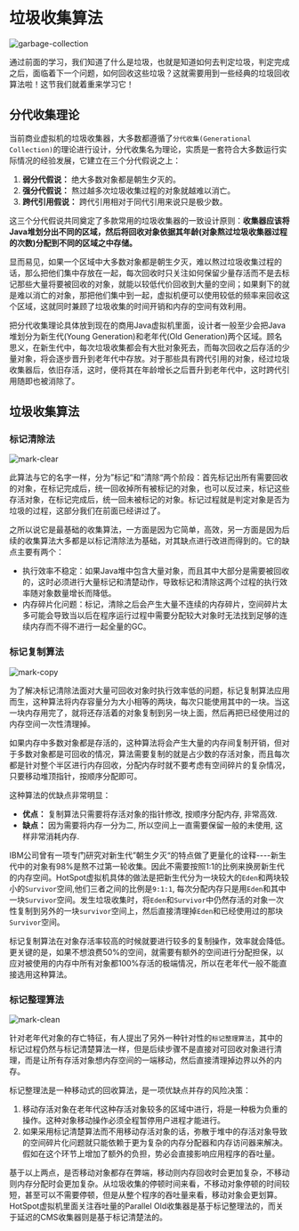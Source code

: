 # 垃圾收集算法

![garbage-collection](https://i.loli.net/2021/05/03/x8SitcsYpLDrWU5.jpg)

通过前面的学习，我们知道了什么是垃圾，也就是知道如何去判定垃圾，判定完成之后，面临着下一个问题，如何回收这些垃圾？这就需要用到一些经典的垃圾回收算法啦！这节我们就着重来学习它！

## 分代收集理论

当前商业虚拟机的垃圾收集器，大多数都遵循了`分代收集(Generational Collection)`的理论进行设计，分代收集名为理论，实质是一套符合大多数运行实际情况的经验发展，它建立在三个分代假说之上：

1. **弱分代假说：** 绝大多数对象都是朝生夕灭的。
2. **强分代假说：** 熬过越多次垃圾收集过程的对象就越难以消亡。
3. **跨代引用假说：** 跨代引用相对于同代引用来说只是极少数。

这三个分代假说共同奠定了多款常用的垃圾收集器的一致设计原则：**收集器应该将Java堆划分出不同的区域，然后将回收对象依据其年龄(对象熬过垃圾收集器过程的次数)分配到不同的区域之中存储。**

显而易见，如果一个区域中大多数对象都是朝生夕灭，难以熬过垃圾收集过程的话，那么把他们集中存放在一起，每次回收时只关注如何保留少量存活而不是去标记那些大量将要被回收的对象，就能以较低代价回收到大量的空间；如果剩下的就是难以消亡的对象，那把他们集中到一起，虚拟机便可以使用较低的频率来回收这个区域，这就同时兼顾了垃圾收集的时间开销和内存的空间有效利用。

把分代收集理论具体放到现在的商用Java虚拟机里面，设计者一般至少会把Java堆划分为新生代(Young Generation)和老年代(Old Generation)两个区域。顾名思义，在新生代中，每次垃圾收集都会有大批对象死去，而每次回收之后存活的少量对象，将会逐步晋升到老年代中存放。对于那些具有跨代引用的对象，经过垃圾收集器后，依旧存活，这时，便将其在年龄增长之后晋升到老年代中，这时跨代引用随即也被消除了。

## 垃圾收集算法

### 标记清除法

![mark-clear](https://i.loli.net/2021/05/03/MVu27KnWDS3xQhO.png)

此算法与它的名字一样，分为”标记“和”清除“两个阶段：首先标记出所有需要回收的对象，在标记完成后，统一回收掉所有被标记的对象，也可以反过来，标记这些存活对象，在标记完成后，统一回未被标记的对象。标记过程就是判定对象是否为垃圾的过程，这部分我们在前面已经讲过了。

之所以说它是最基础的收集算法，一方面是因为它简单，高效，另一方面是因为后续的收集算法大多都是以标记清除法为基础，对其缺点进行改进而得到的。它的缺点主要有两个：

* 执行效率不稳定：如果Java堆中包含大量对象，而且其中大部分是需要被回收的，这时必须进行大量标记和清楚动作，导致标记和清除这两个过程的执行效率随对象数量增长而降低。
* 内存碎片化问题：标记，清除之后会产生大量不连续的内存碎片，空间碎片太多可能会导致当以后在程序运行过程中需要分配较大对象时无法找到足够的连续内存而不得不进行一起全量的GC。

### 标记复制算法

![mark-copy](https://i.loli.net/2021/05/03/2OQgcsTVPueNBZU.png)

为了解决标记清除法面对大量可回收对象时执行效率低的问题，标记复制算法应用而生，这种算法将内存容量分为大小相等的两块，每次只能使用其中的一块。当这一块内存用完了，就将还存活着的对象复制到另一块上面，然后再把已经使用过的内存空间一次性清理掉。

如果内存中多数对象都是存活的，这种算法将会产生大量的内存间复制开销，但对于多数对象都是可回收的情况，算法需要复制的就是占少数的存活对象，而且每次都是针对整个半区进行内存回收，分配内存时就不要考虑有空间碎片的复杂情况，只要移动堆顶指针，按顺序分配即可。

这种算法的优缺点非常明显：

* **优点：** 复制算法只需要将存活对象的指针修改, 按顺序分配内存, 非常高效.
* **缺点：** 因为需要将内存一分为二, 所以空间上一直需要保留一般的未使用, 这样非常消耗内存.

IBM公司曾有一项专门研究对新生代”朝生夕灭“的特点做了更量化的诠释----新生代中的对象有98%是熬不过第一轮收集。因此不需要按照1:1的比例来换房新生代的内存空间。HotSpot虚拟机具体的做法是把新生代分为一块较大的`Eden`和两块较小的`Survivor`空间,他们三者之间的比例是`9:1:1`, 每次分配内存只是用`Eden`和其中一块`Survivor`空间。发生垃圾收集时，将`Eden`和`Survivor`中仍然存活的对象一次性复制到另外的一块`survivor`空间上，然后直接清理掉`Eden`和已经使用过的那块`Survivor`空间。

标记复制算法在对象存活率较高的时候就要进行较多的复制操作，效率就会降低。更关键的是，如果不想浪费50%的空间，就需要有额外的空间进行分配担保，以应对被使用的内存中所有对象都100%存活的极端情况，所以在老年代一般不能直接选用这种算法。

### 标记整理算法

![mark-clean](https://i.loli.net/2021/05/03/zgWciopSvnxOfQl.png)

针对老年代对象的存亡特征，有人提出了另外一种针对性的`标记整理算法`，其中的标记过程仍然与标记清楚算法一样，但是后续步骤不是直接对可回收对象进行清理，而是让所有存活对象想内存空间的一端移动，然后直接清理掉边界以外的内存。

标记整理法是一种移动式的回收算法，是一项优缺点并存的风险决策：

1. 移动存活对象在老年代这种存活对象较多的区域中进行，将是一种极为负重的操作。这种对象移动操作必须全程暂停用户进程才能进行。
2. 如果采用标记清楚算法而不用移动存活对象的话，弥散于堆中的存活对象导致的空间碎片化问题就只能依赖于更为复杂的内存分配器和内存访问器来解决。假如在这个环节上增加了额外的负担，势必会直接影响应用程序的吞吐量。

基于以上两点，是否移动对象都存在弊端，移动则内存回收时会更加复杂，不移动则内存分配时会更加复杂。从垃圾收集的停顿时间来看，不移动对象停顿的时间较短，甚至可以不需要停顿，但是从整个程序的吞吐量来看，移动对象会更划算。HotSpot虚拟机里面关注吞吐量的Parallel Old收集器是基于标记整理法的，而关于延迟的CMS收集器则是基于标记清楚法的。








